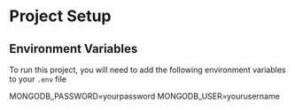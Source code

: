 # Project Setup

## Environment Variables

To run this project, you will need to add the following environment variables to your `.env` file

MONGODB_PASSWORD=yourpassword
MONGODB_USER=yourusername